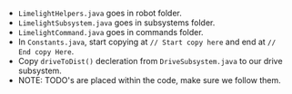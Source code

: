 - `LimelightHelpers.java` goes in robot folder.
- `LimelightSubsystem.java` goes in subsystems folder.
- `LimelightCommand.java` goes in commands folder.
- In `Constants.java`, start copying at `// Start copy here` and end at `// End copy Here`.
- Copy `driveToDist()` decleration from `DriveSubsystem.java` to our drive subsystem.
- NOTE: TODO's are placed within the code, make sure we follow them.
